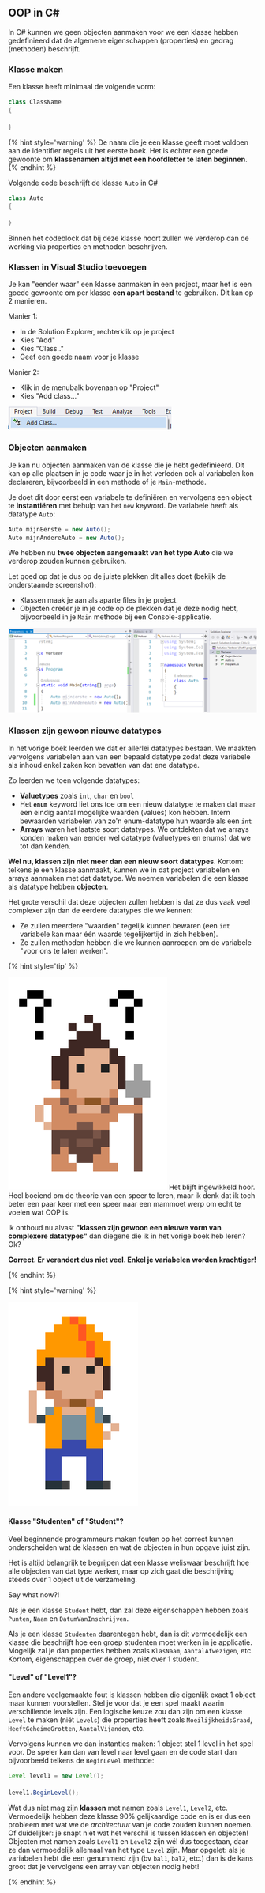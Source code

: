 <!---{sample: true}--->
## OOP in C#

In C# kunnen we geen objecten aanmaken voor we een klasse hebben gedefinieerd dat de algemene eigenschappen (properties) en gedrag (methoden) beschrijft.


### Klasse maken

Een klasse heeft minimaal de volgende vorm:

```java
class ClassName
{

}
```

{% hint style='warning' %}
De naam die je een klasse geeft moet voldoen aan de identifier regels uit het eerste boek. Het is echter een goede gewoonte om **klassenamen altijd met een hoofdletter te laten beginnen**.
{% endhint %}


Volgende code beschrijft de klasse ``Auto`` in C#

```java
class Auto
{

}
```

Binnen het codeblock dat bij deze klasse hoort zullen we verderop dan de werking via properties en methoden beschrijven.

### Klassen in Visual Studio toevoegen

Je kan "eender waar" een klasse aanmaken in een project, maar het is een goede gewoonte om per klasse **een apart bestand** te gebruiken. Dit kan op 2 manieren.

Manier 1:
* In de Solution Explorer, rechterklik op je project
* Kies "Add"
* Kies "Class.."
* Geef een goede naam voor je klasse

Manier 2:
* Klik in de menubalk bovenaan op "Project"
* Kies "Add class..."

![Manier 2 is de snelste](../assets/6_klassen/addclass.png)

### Objecten aanmaken

Je kan nu objecten aanmaken van de klasse die je hebt gedefinieerd. Dit kan op alle plaatsen in je code waar je in het verleden ook al variabelen kon declareren, bijvoorbeeld in een methode of je ``Main``-methode.

Je doet dit door eerst een variabele te definiëren en vervolgens een object te **instantiëren** met behulp van het ``new`` keyword. De variabele heeft als datatype ``Auto``:

```java
Auto mijnEerste = new Auto();
Auto mijnAndereAuto = new Auto();
```

We hebben nu **twee objecten aangemaakt van het type Auto** die we verderop zouden kunnen gebruiken.

Let goed op dat je dus op de juiste plekken dit alles doet (bekijk de onderstaande screenshot):

* Klassen maak je aan als aparte files in je project.
* Objecten creëer je in je code op de plekken dat je deze nodig hebt, bijvoorbeeld in je ``Main`` methode bij een Console-applicatie.

![Ieder klasse in een apart bestand: maak hier een goede gewoonte van. Het zal je VS project overzichtelijker houden.](../assets/6_klassen/opbouw.png)

### Klassen zijn gewoon nieuwe datatypes

In het vorige boek leerden we dat er allerlei datatypes bestaan. We maakten vervolgens variabelen aan van een bepaald datatype zodat deze variabele als inhoud enkel zaken kon bevatten van dat ene datatype. 

Zo leerden we toen volgende datatypes:
* **Valuetypes** zoals ``int``, ``char`` en ``bool``
* Het **``enum``** keyword liet ons toe om een nieuw datatype te maken dat maar een eindig aantal mogelijke waarden (values) kon hebben. Intern bewaarden variabelen van zo'n enum-datatype hun waarde als een ``int``
* **Arrays** waren het laatste soort datatypes. We ontdekten dat we arrays konden maken van eender wel datatype (valuetypes en enums) dat we tot dan kenden.

**Wel nu, klassen zijn niet meer dan een nieuw soort datatypes**. Kortom: telkens je een klasse aanmaakt, kunnen we in dat project variabelen en arrays aanmaken met dat datatype. We noemen variabelen die een klasse als datatype hebben **objecten**.

Het grote verschil dat deze objecten zullen hebben is dat ze dus vaak veel complexer zijn dan de eerdere datatypes die we kennen:
* Ze zullen meerdere "waarden" tegelijk kunnen bewaren (een ``int`` variabele kan maar één waarde tegelijkertijd in zich hebben).
* Ze zullen methoden hebben die we kunnen aanroepen om de variabele "voor ons te laten werken".

<!---NOBOOKSTART--->
{% hint style='tip' %}
<!---NOBOOKEND--->
<!---{aside}--->
<!--- {float:right, width:50%} --->
![](../assets/care.png)
Het blijft ingewikkeld hoor. Heel boeiend om de theorie van een speer te leren, maar ik denk dat ik toch beter een paar keer met een speer naar een mammoet werp om echt te voelen wat OOP is. 

Ik onthoud nu alvast **"klassen zijn gewoon een nieuwe vorm van complexere datatypes"** dan diegene die ik in het vorige boek heb leren? Ok?

**Correct. Er verandert dus niet veel. Enkel je variabelen worden krachtiger!**

<!---{/aside}--->
<!---NOBOOKSTART--->
{% endhint %}
<!---NOBOOKEND--->

<!---NOBOOKSTART--->
{% hint style='warning' %}
<!---NOBOOKEND--->
<!---{aside}--->
<!--- {float:right, width:50%} --->
![](../assets/attention.png)

#### Klasse "Studenten" of "Student"?

Veel beginnende programmeurs maken fouten op het correct kunnen onderscheiden wat de klassen en wat de objecten in hun opgave juist zijn.

Het is altijd belangrijk te begrijpen dat een klasse weliswaar beschrijft hoe alle objecten van dat type werken, maar op zich gaat die beschrijving steeds over 1 object uit de verzameling.

Say what now?!

Als je een klasse ``Student`` hebt, dan zal deze eigenschappen hebben zoals ``Punten``, ``Naam`` en ``DatumVanInschrijven``. 

Als je een klasse ``Studenten`` daarentegen hebt, dan is dit vermoedelijk een klasse die beschrijft hoe een groep studenten moet werken in je applicatie. Mogelijk zal je dan properties hebben zoals ``KlasNaam``, ``AantalAfwezigen``, etc. Kortom, eigenschappen over de groep, niet over 1 student.

#### "Level" of "Level1"?

Een andere veelgemaakte fout is klassen hebben die eigenlijk exact 1 object maar kunnen voorstellen. Stel je voor dat je een spel maakt waarin verschillende levels zijn. Een logische keuze zou dan zijn om een klasse ``Level`` te maken (niét ``Levels``) die properties  heeft zoals ``MoeilijkheidsGraad``, ``HeeftGeheimeGrotten``, ``AantalVijanden``, etc.

Vervolgens kunnen we dan instanties maken: 1 object stel 1 level in het spel voor. De speler kan dan van level naar level gaan en de code start dan bijvoorbeeld telkens de ``BeginLevel`` methode:

```java
Level level1 = new Level();

level1.BeginLevel();
```

Wat dus niet mag zijn **klassen** met namen zoals ``Level1``, ``Level2``, etc. Vermoedelijk hebben deze klasse 90% gelijkaardige code en is er dus een probleem met wat we de *architectuur* van je code zouden kunnen noemen. Of duidelijker: je snapt niet wat het verschil is tussen klassen en objecten!
Objecten met namen zoals ``Level1`` en ``Level2`` zijn wél dus toegestaan, daar ze dan vermoedelijk allemaal van het type ``Level`` zijn. Maar opgelet: als je variabelen hebt die een genummerd zijn (bv ``bal1``, ``bal2``, etc.) dan is de kans groot dat je vervolgens een array van objecten nodig hebt! 

<!---{/aside}--->
<!---NOBOOKSTART--->
{% endhint %}
<!---NOBOOKEND--->

<!---{sample: false}--->